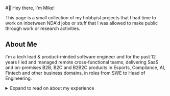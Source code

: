 #:wave: Hey there, I'm Mike!

This page is a small collection of my hobbyist projects that I had time to work on inbetween NDA'd jobs or stuff that I was allowed to make public through work or research activities.

## About Me

I'm a tech lead & product-minded software engineer and for the past 12 years I led and managed remote cross-functional teams, delivering SaaS and on-premises B2B, B2C and B2B2C products in Esports, Compliance, AI, Fintech and other business domains, in roles from SWE to Head of Engineering.

<details><summary>Expand to read on about my experience</summary>
<br/>

Early years in software engineering as an individual contributor positioned me well for technical leadership in both engineering and product roles. I have hands-on experience with front-end and back-end development, product management, systems analytics, and workflow engineering. I've successfully delivered dozens of products in companies ranging from early start-ups to established product orgs, working with diverse, distributed cross-functional teams of varying sizes and backgrounds.

<br/>

My headline skills:

- I am specialised in overseeing the full product development lifecycle for a rich portfolio of B2B, B2C, and B2B2C products, with a focus on delivering value to customers and stakeholders.
- My proven leadership track-record in building and guiding cross-functional teams, fostering a constructive and transparent workplace environment that nurtures growth and innovation.
- Developing project plans that align with strategic business initiatives and successfully driving those plans to fruition, evidenced by enhanced product value and substantial growth in feature-led revenue.
- Consistent history of identifying risks early and developing mitigation strategies that secure project success and minimise scope creep.
- Articulate communicator adept at translating complex technical information into clear, actionable insight for stakeholders, ensuring all parties are aligned with project goals.
<br/>

And qualifications:

- Years of experience as a software engineer founding the technical background with a strong track record of leveraging data for decision-making and utilising a customer-focused approach to meet market and user demands.
- Hands-on experience implementing Agile methodologies to streamline project delivery and enhance team productivity, while tailoring processes to fit unique product team needs.
- Demonstrated success in engaging directly with customers and stakeholders to gather critical feedback and insights, fortifying customer advocacy and fostering stakeholder trust.
- Expert in driving product strategy, identifying new opportunities for product growth, and executing marketing plans for new product launches, contributing to significant revenue growth.
- Proficient in data analysis with SQL, functional and declarative programming languages, and up-to-date with the latest AI/ML technologies, including LLMs and LDMs.

</details>

<!--
**MNeverOff/MNeverOff** is a ✨ _special_ ✨ repository because its `README.md` (this file) appears on your GitHub profile.

Here are some ideas to get you started:

- 🔭 I’m currently working on ...
- 🌱 I’m currently learning ...
- 👯 I’m looking to collaborate on ...
- 🤔 I’m looking for help with ...
- 💬 Ask me about ...
- 📫 How to reach me: ...
- 😄 Pronouns: ...
- ⚡ Fun fact: ...
-->

